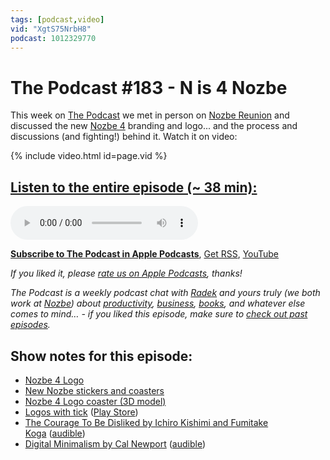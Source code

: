 ```yaml
---
tags: [podcast,video]
vid: "XgtS75NrbH8"
podcast: 1012329770
---
```


# The Podcast #183 - N is 4 Nozbe

This week on [The Podcast][p] we met in person on [Nozbe Reunion](https://sliwinski.com/reunion) and discussed the new [Nozbe 4](https://michael.gratis/nozbe) branding and logo... and the process and discussions (and fighting!) behind it. Watch it on video:

{% include video.html id=page.vid %}

<!--More-->

## [Listen to the entire episode (~ 38 min):][e]

<audio controls>
<source src="https://files.nozbe.com/podcast/183.mp3" type="audio/mpeg">
</audio>

**[Subscribe to The Podcast in Apple Podcasts][i]**, [Get RSS][rss], [YouTube][y]

*If you liked it, please [rate us on Apple Podcasts][i], thanks!*

*The Podcast is a weekly podcast chat with [Radek][r] and yours truly (we both work at [Nozbe][n]) about [productivity](/productivity), [business](/business), [books](/books), and whatever else comes to mind… - if you liked this episode, make sure to [check out past episodes](/podcast).*

## Show notes for this episode:

  * [Nozbe 4 Logo](https://www.dropbox.com/s/gyh06r0ajjo6im8/Captura%20de%20pantalla%202019-04-17%20a%20las%2016.09.05.png?dl=0)
  * [New Nozbe stickers and coasters](https://www.instagram.com/p/BwIIrNiluFS/)
  * [Nozbe 4 Logo coaster (3D model)](https://www.thingiverse.com/thing:3570295)
  * [Logos with tick](https://www.dropbox.com/s/l459xuff54vw419/Captura%20de%20pantalla%202019-04-17%20a%20las%2016.09.44.png?dl=0) ([Play Store](https://www.dropbox.com/s/92b4v2pidq9ppmf/IMG_0470.JPG?dl=0))
  * [The Courage To Be Disliked by Ichiro Kishimi and Fumitake Koga](https://www.amazon.com/Courage-Be-Disliked-yourself-happiness-ebook/dp/B074TWG8V7/) ([audible](https://www.audible.com/pd/The-Courage-to-Be-Disliked-Audiobook/B07BRPQ8LW))
  * [Digital Minimalism by Cal Newport](https://www.amazon.com/Digital-Minimalism-Choosing-Focused-Noisy/dp/0525536515) ([audible](https://www.audible.com/pd/Digital-Minimalism-Audiobook/B07LGF8TCJ))

[y]: https://michael.gratis/thepodcastyt
[rss]: http://thepodcast.fm/episodes?format=RSS
[e]: http://thepodcast.fm/episodes/183

[p]: https://michael.gratis/thepodcastfm
[n]: https://michael.gratis/nozbe
[r]: https://michael.gratis/radex
[i]: https://michael.gratis/thepodcast
[o]: https://michael.gratis/ipadonly

